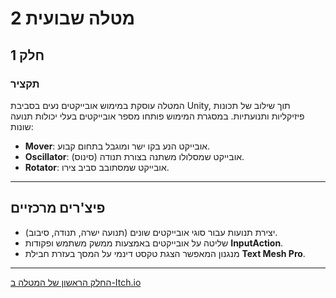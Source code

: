 # מטלה שבועית 2
## חלק 1
### תקציר

המטלה עוסקת במימוש אובייקטים נעים בסביבת Unity, תוך שילוב של תכונות פיזיקליות ותנועתיות. במסגרת המימוש פותחו מספר אובייקטים בעלי יכולות תנועה שונות:

- **Mover**: אובייקט הנע בקו ישר ומוגבל בתחום קבוע.  
- **Oscillator**: אובייקט שמסלולו משתנה בצורת תנודה (סינוס).  
- **Rotator**: אובייקט שמסתובב סביב צירו.



---

## פיצ'רים מרכזיים

- יצירת תנועות עבור סוגי אובייקטים שונים (תנועה ישרה, תנודה, סיבוב).  
- שליטה על אובייקטים באמצעות ממשק משתמש ופקודות **InputAction**.  
- מנגנון המאפשר הצגת טקסט דינמי על המסך בעזרת חבילת **Text Mesh Pro**.

---


[החלק הראשון של המטלה ב-Itch.io](https://rehabgaming1.itch.io/matala2-part1)
